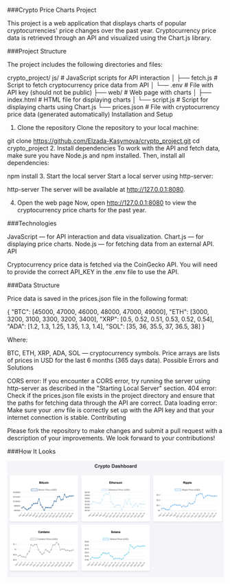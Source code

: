 ###Crypto Price Charts Project

This project is a web application that displays charts of popular cryptocurrencies' price changes over the past year. Cryptocurrency price data is retrieved through an API and visualized using the Chart.js library.

###Project Structure

The project includes the following directories and files:

crypto_project/
js/                       # JavaScript scripts for API interaction
│   ├── fetch.js          # Script to fetch cryptocurrency price data from API
│   └── .env              # File with API key (should not be public)
├── web/                  # Web page with charts
│   ├── index.html        # HTML file for displaying charts
│   └── script.js         # Script for displaying charts using Chart.js
└── prices.json           # File with cryptocurrency price data (generated automatically)
Installation and Setup

1. Clone the repository
Clone the repository to your local machine:

git clone https://github.com/Elzada-Kasymova/crypto_project.git
cd crypto_project
2. Install dependencies
To work with the API and fetch data, make sure you have Node.js and npm installed. Then, install all dependencies:

npm install
3. Start the local server
Start a local server using http-server:

http-server
The server will be available at http://127.0.0.1:8080.

4. Open the web page
Now, open http://127.0.0.1:8080 to view the cryptocurrency price charts for the past year.

###Technologies

JavaScript — for API interaction and data visualization.
Chart.js — for displaying price charts.
Node.js — for fetching data from an external API.
API

Cryptocurrency price data is fetched via the CoinGecko API. You will need to provide the correct API_KEY in the .env file to use the API.

###Data Structure

Price data is saved in the prices.json file in the following format:

{
  "BTC": [45000, 47000, 46000, 48000, 47000, 49000],
  "ETH": [3000, 3200, 3100, 3300, 3200, 3400],
  "XRP": [0.5, 0.52, 0.51, 0.53, 0.52, 0.54],
  "ADA": [1.2, 1.3, 1.25, 1.35, 1.3, 1.4],
  "SOL": [35, 36, 35.5, 37, 36.5, 38]
}

Where:

BTC, ETH, XRP, ADA, SOL — cryptocurrency symbols.
Price arrays are lists of prices in USD for the last 6 months (365 days data).
Possible Errors and Solutions

CORS error: If you encounter a CORS error, try running the server using http-server as described in the "Starting Local Server" section.
404 error: Check if the prices.json file exists in the project directory and ensure that the paths for fetching data through the API are correct.
Data loading error: Make sure your .env file is correctly set up with the API key and that your internet connection is stable.
Contributing

Please fork the repository to make changes and submit a pull request with a description of your improvements. We look forward to your contributions!

###How It Looks

![Picture of site](./images/picture.png)
